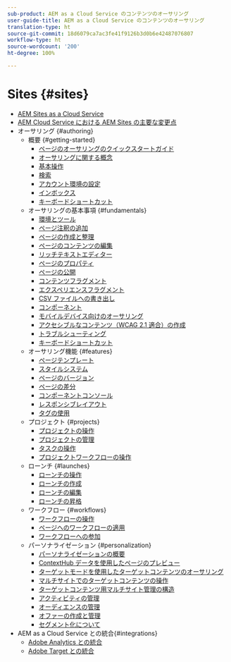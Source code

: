 ```yaml
---
sub-product: AEM as a Cloud Service のコンテンツのオーサリング
user-guide-title: AEM as a Cloud Service のコンテンツのオーサリング
translation-type: ht
source-git-commit: 18d6079ca7ac3fe41f9126b3d0b6e42487076807
workflow-type: ht
source-wordcount: '200'
ht-degree: 100%

---
```



# Sites {#sites}

+ [AEM Sites as a Cloud Service](/help/sites-cloud/home.md)
+ [AEM Cloud Service における AEM Sites の主要な変更点](sites-cloud-changes.md)
+ オーサリング {#authoring}
   + 概要 {#getting-started}
      + [ページのオーサリングのクイックスタートガイド](authoring/getting-started/quick-start.md)
      + [オーサリングに関する概念](authoring/getting-started/concepts.md)
      + [基本操作](authoring/getting-started/basic-handling.md)
      + [検索](authoring/getting-started/search.md)
      + [アカウント環境の設定](authoring/getting-started/account-environment.md)
      + [インボックス](authoring/getting-started/inbox.md)
      + [キーボードショートカット](authoring/getting-started/keyboard-shortcuts.md)
   + オーサリングの基本事項 {#fundamentals}
      + [環境とツール](authoring/fundamentals/environment-tools.md)
      + [ページ注釈の追加](authoring/fundamentals/annotations.md)
      + [ページの作成と整理](authoring/fundamentals/organizing-pages.md)
      + [ページのコンテンツの編集](authoring/fundamentals/editing-content.md)
      + [リッチテキストエディター](authoring/fundamentals/rich-text-editor.md)
      + [ページのプロパティ](authoring/fundamentals/page-properties.md)
      + [ページの公開](authoring/fundamentals/publishing-pages.md)
      + [コンテンツフラグメント](authoring/fundamentals/content-fragments.md)
      + [エクスペリエンスフラグメント](authoring/fundamentals/experience-fragments.md)
      + [CSV ファイルへの書き出し](authoring/fundamentals/csv-export.md)
      + [コンポーネント](authoring/fundamentals/components.md)
      + [モバイルデバイス向けのオーサリング](authoring/fundamentals/mobile.md)
      + [アクセシブルなコンテンツ（WCAG 2.1 適合）の作成 ](authoring/fundamentals/accessible-content.md)
      + [トラブルシューティング](authoring/fundamentals/troubleshooting.md)
      + [キーボードショートカット](authoring/fundamentals/keyboard-shortcuts.md)
   + オーサリング機能 {#features}
      + [ページテンプレート](authoring/features/templates.md)
      + [スタイルシステム](authoring/features/style-system.md)
      + [ページのバージョン](authoring/features/page-versions.md)
      + [ページの差分](authoring/features/page-diff.md)
      + [コンポーネントコンソール](authoring/features/components-console.md)
      + [レスポンシブレイアウト](authoring/features/responsive-layout.md)
      + [タグの使用](authoring/features/tags.md)
   + プロジェクト {#projects}
      + [プロジェクトの操作](authoring/projects/overview.md)
      + [プロジェクトの管理](authoring/projects/managing.md)
      + [タスクの操作](authoring/projects/tasks.md)
      + [プロジェクトワークフローの操作](authoring/projects/workflows.md)
   + ローンチ {#launches}
      + [ローンチの操作](authoring/launches/overview.md)
      + [ローンチの作成](authoring/launches/creating.md)
      + [ローンチの編集](authoring/launches/editing.md)
      + [ローンチの昇格](authoring/launches/promoting.md)
   + ワークフロー {#workflows}
      + [ワークフローの操作](authoring/workflows/overview.md)
      + [ページへのワークフローの適用](authoring/workflows/applying.md)
      + [ワークフローへの参加](authoring/workflows/participating.md)
   + パーソナライゼーション {#personalization}
      + [パーソナライゼーションの概要](authoring/personalization/overview.md)
      + [ContextHub データを使用したページのプレビュー ](authoring/personalization/contexthub.md)
      + [ターゲットモードを使用したターゲットコンテンツのオーサリング](authoring/personalization/targeted-content.md)
      + [マルチサイトでのターゲットコンテンツの操作](authoring/personalization/multisite-targeted-content.md)
      + [ターゲットコンテンツ用マルチサイト管理の構造](authoring/personalization/multisite-structure.md)
      + [アクティビティの管理](authoring/personalization/activities.md)
      + [オーディエンスの管理](authoring/personalization/audiences.md)
      + [オファーの作成と管理](authoring/personalization/offers.md)
      + [セグメント化について](authoring/personalization/segmentation.md)
+ AEM as a Cloud Service との統合{#integrations}
   + [Adobe Analytics との統合](integrating/adobe-analytics.md)
   + [Adobe Target との統合](integrating/adobe-target.md)

